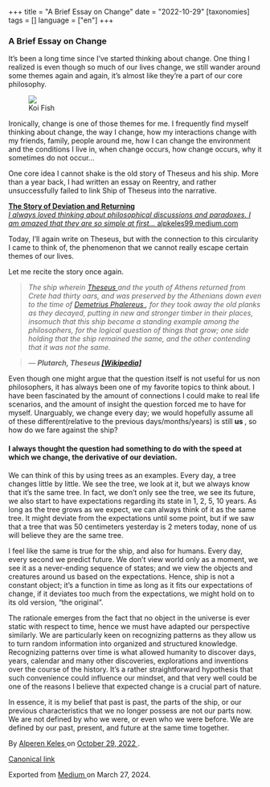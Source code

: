 +++
title = "A Brief Essay on Change"
date = "2022-10-29"
[taxonomies]
tags = []
language = ["en"]
+++

<article class="h-entry">
 <section class="e-content" data-field="body">
  <section class="section section--body section--first section--last" name="08e3">
   <div class="section-content">
    <div class="section-inner sectionLayout--insetColumn">
     <h3 class="graf graf--h3 graf--leading graf--title" id="af7c" name="af7c">
      A Brief Essay on Change
     </h3>
     <p class="graf graf--p graf-after--h3" id="e6d5" name="e6d5">
      It’s been a long time since I’ve started thinking about change. One thing I realized is even though so much of our lives change, we still wander around some themes again and again, it’s almost like they’re a part of our core philosophy.
     </p>
     <figure class="graf graf--figure graf-after--p" id="2741" name="2741">
      <img class="graf-image" data-height="600" data-image-id="1*f28Lf1Zp2XB7mjx6Poubag.jpeg" data-is-featured="true" data-width="600" src="https://cdn-images-1.medium.com/max/800/1*f28Lf1Zp2XB7mjx6Poubag.jpeg"/>
      <figcaption class="imageCaption">
       Koi Fish
      </figcaption>
     </figure>
     <p class="graf graf--p graf-after--figure" id="b171" name="b171">
      Ironically, change is one of those themes for me. I frequently find myself thinking about change, the way I change, how my interactions change with my friends, family, people around me, how I can change the environment and the conditions I live in, when change occurs, how change occurs, why it sometimes do not occur…
     </p>
     <p class="graf graf--p graf-after--p" id="2740" name="2740">
      One core idea I cannot shake is the old story of Theseus and his ship. More than a year back, I had written an essay on Reentry, and rather unsuccessfully failed to link Ship of Theseus into the narrative.
     </p>
     <div class="graf graf--mixtapeEmbed graf-after--p" id="1b91" name="1b91">
      <a class="markup--anchor markup--mixtapeEmbed-anchor" data-href="https://alpkeles99.medium.com/the-story-of-deviation-and-returning-6f3561062f38" href="https://alpkeles99.medium.com/the-story-of-deviation-and-returning-6f3561062f38" title="https://alpkeles99.medium.com/the-story-of-deviation-and-returning-6f3561062f38">
       <strong class="markup--strong markup--mixtapeEmbed-strong">
        The Story of Deviation and Returning
       </strong>
       <br/>
       <em class="markup--em markup--mixtapeEmbed-em">
        I always loved thinking about philosophical discussions and paradoxes. I am amazed that they are so simple at first…
       </em>
       alpkeles99.medium.com
      </a>
      <a class="js-mixtapeImage mixtapeImage u-ignoreBlock" data-media-id="32a36b3520814cca9213527c4220c3bd" data-thumbnail-img-id="1*ducjtZEhe072Ii85JMtZHQ.png" href="https://alpkeles99.medium.com/the-story-of-deviation-and-returning-6f3561062f38" style="background-image: url(https://cdn-images-1.medium.com/fit/c/160/160/1*ducjtZEhe072Ii85JMtZHQ.png);">
      </a>
     </div>
     <p class="graf graf--p graf-after--mixtapeEmbed" id="767a" name="767a">
      Today, I’ll again write on Theseus, but with the connection to this circularity I came to think of, the phenomenon that we cannot really escape certain themes of our lives.
     </p>
     <p class="graf graf--p graf-after--p" id="47f0" name="47f0">
      Let me recite the story once again.
     </p>
     <blockquote class="graf graf--blockquote graf-after--p" id="6aa9" name="6aa9">
      <em class="markup--em markup--blockquote-em">
       The ship wherein
      </em>
      <a class="markup--anchor markup--blockquote-anchor" data-href="https://en.wikipedia.org/wiki/Theseus" href="https://en.wikipedia.org/wiki/Theseus" rel="noopener ugc nofollow noopener" target="_blank">
       <em class="markup--em markup--blockquote-em">
        Theseus
       </em>
      </a>
      <em class="markup--em markup--blockquote-em">
       and the youth of Athens returned from Crete had thirty oars, and was preserved by the Athenians down even to the time of
      </em>
      <a class="markup--anchor markup--blockquote-anchor" data-href="https://en.wikipedia.org/wiki/Demetrius_of_Phalerum" href="https://en.wikipedia.org/wiki/Demetrius_of_Phalerum" rel="noopener ugc nofollow noopener" target="_blank">
       <em class="markup--em markup--blockquote-em">
        Demetrius Phalereus
       </em>
      </a>
      <em class="markup--em markup--blockquote-em">
       , for they took away the old planks as they decayed, putting in new and stronger timber in their places, insomuch that this ship became a standing example among the philosophers, for the logical question of things that grow; one side holding that the ship remained the same, and the other contending that it was not the same.
      </em>
     </blockquote>
     <blockquote class="graf graf--blockquote graf-after--blockquote" id="2cdd" name="2cdd">
      <em class="markup--em markup--blockquote-em">
       —
      </em>
      <strong class="markup--strong markup--blockquote-strong">
       <em class="markup--em markup--blockquote-em">
        Plutarch, Theseus
       </em>
      </strong>
      <a class="markup--anchor markup--blockquote-anchor" data-href="https://en.wikipedia.org/wiki/Ship_of_Theseus" href="https://en.wikipedia.org/wiki/Ship_of_Theseus" rel="noopener" target="_blank">
       <strong class="markup--strong markup--blockquote-strong">
        <em class="markup--em markup--blockquote-em">
         [Wikipedia]
        </em>
       </strong>
      </a>
     </blockquote>
     <p class="graf graf--p graf-after--blockquote" id="3923" name="3923">
      Even though one might argue that the question itself is not useful for us non philosophers, it has always been one of my favorite topics to think about. I have been fascinated by the amount of connections I could make to real life scenarios, and the amount of insight the question forced me to have for myself. Unarguably, we change every day; we would hopefully assume all of these different(relative to the previous days/months/years) is still
      <strong class="markup--strong markup--p-strong">
       us
      </strong>
      , so how do we fare against the ship?
     </p>
     <h4 class="graf graf--h4 graf-after--p" id="54ed" name="54ed">
      I always thought the question had something to do with the speed at which we change, the derivative of our deviation.
     </h4>
     <p class="graf graf--p graf-after--h4" id="c33a" name="c33a">
      We can think of this by using trees as an examples. Every day, a tree changes little by little. We see the tree, we look at it, but we always know that it’s the same tree. In fact, we don’t only see the tree, we see its future, we also start to have expectations regarding its state in 1, 2, 5, 10 years. As long as the tree grows as we expect, we can always think of it as the same tree. It might deviate from the expectations until some point, but if we saw that a tree that was 50 centimeters yesterday is 2 meters today, none of us will believe they are the same tree.
     </p>
     <p class="graf graf--p graf-after--p" id="870d" name="870d">
      I feel like the same is true for the ship, and also for humans. Every day, every second we predict future. We don’t view world only as a moment, we see it as a never-ending sequence of states; and we view the objects and creatures around us based on the expectations. Hence, ship is not a constant object; it’s a function in time as long as it fits our expectations of change, if it deviates too much from the expectations, we might hold on to its old version, “the original”.
     </p>
     <p class="graf graf--p graf-after--p" id="b3f2" name="b3f2">
      The rationale emerges from the fact that no object in the universe is ever static with respect to time, hence we must have adapted our perspective similarly. We are particularly keen on recognizing patterns as they allow us to turn random information into organized and structured knowledge. Recognizing patterns over time is what allowed humanity to discover days, years, calendar and many other discoveries, explorations and inventions over the course of the history. It’s a rather straightforward hypothesis that such convenience could influence our mindset, and that very well could be one of the reasons I believe that expected change is a crucial part of nature.
     </p>
     <p class="graf graf--p graf-after--p graf--trailing" id="883a" name="883a">
      In essence, it is my belief that past is past, the parts of the ship, or our previous characteristics that we no longer possess are not our parts now. We are not defined by who we were, or even who we were before. We are defined by our past, present, and future at the same time together.
     </p>
    </div>
   </div>
  </section>
 </section>
 <footer>
  <p>
   By
   <a class="p-author h-card" href="https://medium.com/@alpkeles99">
    Alperen Keleş
   </a>
   on
   <a href="https://medium.com/p/6837c5a398c1">
    <time class="dt-published" datetime="2022-10-29T17:19:14.708Z">
     October 29, 2022
    </time>
   </a>
   .
  </p>
  <p>
   <a class="p-canonical" href="https://medium.com/@alpkeles99/a-brief-essay-on-change-6837c5a398c1">
    Canonical link
   </a>
  </p>
  <p>
   Exported from
   <a href="https://medium.com">
    Medium
   </a>
   on March 27, 2024.
  </p>
 </footer>
</article>
